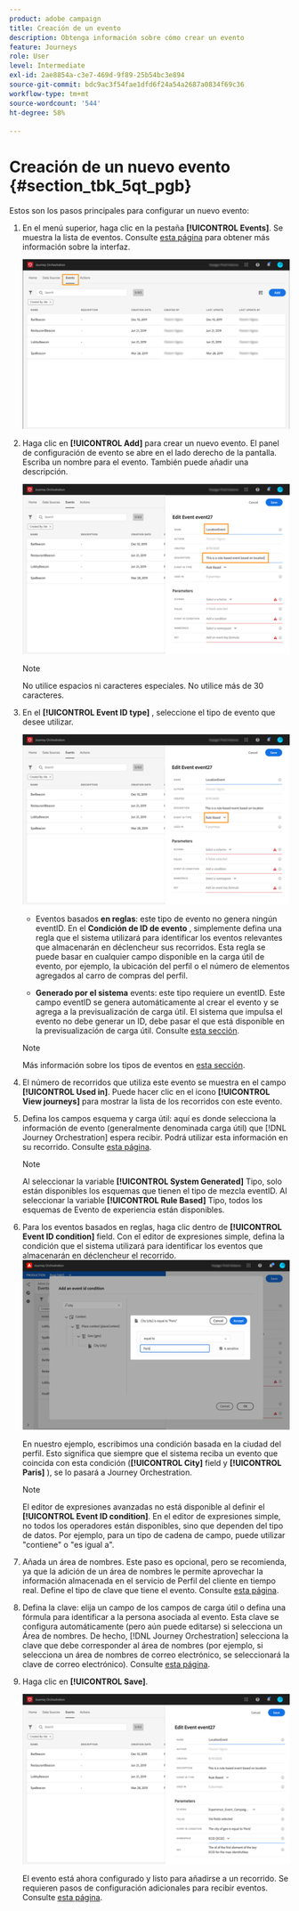 ```yaml
---
product: adobe campaign
title: Creación de un evento
description: Obtenga información sobre cómo crear un evento
feature: Journeys
role: User
level: Intermediate
exl-id: 2ae8854a-c3e7-469d-9f89-25b54bc3e894
source-git-commit: bdc9ac3f54fae1dfd6f24a54a2687a0834f69c36
workflow-type: tm+mt
source-wordcount: '544'
ht-degree: 58%

---
```


# Creación de un nuevo evento {#section_tbk_5qt_pgb}

Estos son los pasos principales para configurar un nuevo evento:

1. En el menú superior, haga clic en la pestaña **[!UICONTROL Events]**. Se muestra la lista de eventos. Consulte [esta página](../about/user-interface.md) para obtener más información sobre la interfaz.

   ![](../assets/journey5.png)

1. Haga clic en **[!UICONTROL Add]** para crear un nuevo evento. El panel de configuración de evento se abre en el lado derecho de la pantalla. Escriba un nombre para el evento. También puede añadir una descripción.

   ![](../assets/journey6.png)

   >[!NOTE]
   >
   >No utilice espacios ni caracteres especiales. No utilice más de 30 caracteres.

1. En el **[!UICONTROL Event ID type]** , seleccione el tipo de evento que desee utilizar.

   ![](../assets/journey6bis.png)

   * Eventos basados **en reglas**: este tipo de evento no genera ningún eventID. En el **Condición de ID de evento** , simplemente defina una regla que el sistema utilizará para identificar los eventos relevantes que almacenarán en déclencheur sus recorridos. Esta regla se puede basar en cualquier campo disponible en la carga útil de evento, por ejemplo, la ubicación del perfil o el número de elementos agregados al carro de compras del perfil.

   * **Generado por el sistema** events: este tipo requiere un eventID. Este campo eventID se genera automáticamente al crear el evento y se agrega a la previsualización de carga útil. El sistema que impulsa el evento no debe generar un ID, debe pasar el que está disponible en la previsualización de carga útil. Consulte [esta sección](../event/previewing-the-payload.md).
   >[!NOTE]
   >
   >Más información sobre los tipos de eventos en [esta sección](../event/about-events.md).
1. El número de recorridos que utiliza este evento se muestra en el campo **[!UICONTROL Used in]**. Puede hacer clic en el icono **[!UICONTROL View journeys]** para mostrar la lista de los recorridos con este evento.
1. Defina los campos esquema y carga útil: aquí es donde selecciona la información de evento (generalmente denominada carga útil) que [!DNL Journey Orchestration] espera recibir. Podrá utilizar esta información en su recorrido. Consulte [esta página](../event/defining-the-payload-fields.md).
   >[!NOTE]
   >
   >Al seleccionar la variable **[!UICONTROL System Generated]** Tipo, solo están disponibles los esquemas que tienen el tipo de mezcla eventID. Al seleccionar la variable **[!UICONTROL Rule Based]** Tipo, todos los esquemas de Evento de experiencia están disponibles.

1. Para los eventos basados en reglas, haga clic dentro de **[!UICONTROL Event ID condition]** field. Con el editor de expresiones simple, defina la condición que el sistema utilizará para identificar los eventos que almacenarán en déclencheur el recorrido.
   ![](../assets/alpha-event6.png)

   En nuestro ejemplo, escribimos una condición basada en la ciudad del perfil. Esto significa que siempre que el sistema reciba un evento que coincida con esta condición (**[!UICONTROL City]** field y **[!UICONTROL Paris]** ), se lo pasará a Journey Orchestration.

   >[!NOTE]
   >
   >El editor de expresiones avanzadas no está disponible al definir el **[!UICONTROL Event ID condition]**. En el editor de expresiones simple, no todos los operadores están disponibles, sino que dependen del tipo de datos. Por ejemplo, para un tipo de cadena de campo, puede utilizar &quot;contiene&quot; o &quot;es igual a&quot;.

1. Añada un área de nombres. Este paso es opcional, pero se recomienda, ya que la adición de un área de nombres le permite aprovechar la información almacenada en el servicio de Perfil del cliente en tiempo real. Define el tipo de clave que tiene el evento. Consulte [esta página](../event/selecting-the-namespace.md).
1. Defina la clave: elija un campo de los campos de carga útil o defina una fórmula para identificar a la persona asociada al evento. Esta clave se configura automáticamente (pero aún puede editarse) si selecciona un Área de nombres. De hecho, [!DNL Journey Orchestration] selecciona la clave que debe corresponder al área de nombres (por ejemplo, si selecciona un área de nombres de correo electrónico, se seleccionará la clave de correo electrónico). Consulte [esta página](../event/defining-the-event-key.md).
1. Haga clic en **[!UICONTROL Save]**.

   ![](../assets/journey7.png)

   El evento está ahora configurado y listo para añadirse a un recorrido. Se requieren pasos de configuración adicionales para recibir eventos. Consulte [esta página](../event/additional-steps-to-send-events-to-journey-orchestration.md).
